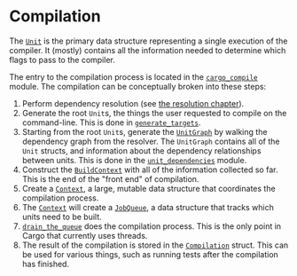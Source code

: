 # Compilation

The [`Unit`] is the primary data structure representing a single execution of
the compiler. It (mostly) contains all the information needed to determine
which flags to pass to the compiler.

The entry to the compilation process is located in the [`cargo_compile`]
module. The compilation can be conceptually broken into these steps:

1. Perform dependency resolution (see [the resolution chapter]).
2. Generate the root `Unit`s, the things the user requested to compile on the
   command-line. This is done in [`generate_targets`].
3. Starting from the root `Unit`s, generate the [`UnitGraph`] by walking the
   dependency graph from the resolver. The `UnitGraph` contains all of the
   `Unit` structs, and information about the dependency relationships between
   units. This is done in the [`unit_dependencies`] module.
4. Construct the [`BuildContext`] with all of the information collected so
   far. This is the end of the "front end" of compilation.
5. Create a [`Context`], a large, mutable data structure that coordinates the
   compilation process.
6. The [`Context`] will create a [`JobQueue`], a data structure that tracks
   which units need to be built.
7. [`drain_the_queue`] does the compilation process. This is the only point in
   Cargo that currently uses threads.
8. The result of the compilation is stored in the [`Compilation`] struct. This
   can be used for various things, such as running tests after the compilation
   has finished.

[`cargo_compile`]: https://github.com/rust-lang/cargo/blob/master/src/cargo/ops/cargo_compile.rs
[`generate_targets`]: https://github.com/rust-lang/cargo/blob/e4b65bdc80f2a293447f2f6a808fa7c84bf9a357/src/cargo/ops/cargo_compile.rs#L725-L739
[`UnitGraph`]: https://github.com/rust-lang/cargo/blob/master/src/cargo/core/compiler/unit_graph.rs
[the resolution chapter]: packages.md
[`Unit`]: https://github.com/rust-lang/cargo/blob/master/src/cargo/core/compiler/unit.rs
[`unit_dependencies`]: https://github.com/rust-lang/cargo/blob/master/src/cargo/core/compiler/unit_dependencies.rs
[`BuildContext`]: https://github.com/rust-lang/cargo/blob/master/src/cargo/core/compiler/build_context/mod.rs
[`Context`]: https://github.com/rust-lang/cargo/blob/master/src/cargo/core/compiler/context/mod.rs
[`JobQueue`]: https://github.com/rust-lang/cargo/blob/master/src/cargo/core/compiler/job_queue.rs
[`drain_the_queue`]: https://github.com/rust-lang/cargo/blob/e4b65bdc80f2a293447f2f6a808fa7c84bf9a357/src/cargo/core/compiler/job_queue.rs#L623-L634
[`Compilation`]: https://github.com/rust-lang/cargo/blob/master/src/cargo/core/compiler/compilation.rs
